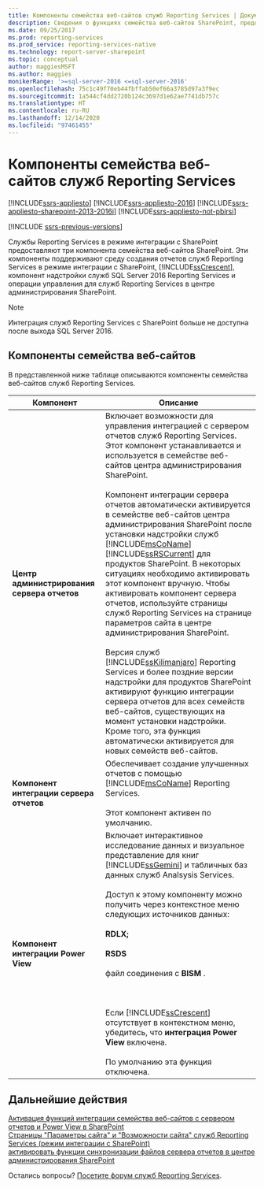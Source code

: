 ```yaml
---
title: Компоненты семейства веб-сайтов служб Reporting Services | Документы Майкрософт
description: Сведения о функциях семейства веб-сайтов SharePoint, предоставляемых режимом SharePoint в SQL Server Reporting Services.
ms.date: 09/25/2017
ms.prod: reporting-services
ms.prod_service: reporting-services-native
ms.technology: report-server-sharepoint
ms.topic: conceptual
author: maggiesMSFT
ms.author: maggies
monikerRange: '>=sql-server-2016 <=sql-server-2016'
ms.openlocfilehash: 75c1c49f70eb44fbffab50ef66a3785d97a3f9ec
ms.sourcegitcommit: 1a544cf4dd2720b124c3697d1e62ae7741db757c
ms.translationtype: HT
ms.contentlocale: ru-RU
ms.lasthandoff: 12/14/2020
ms.locfileid: "97461455"
---
```

# <a name="reporting-services-site-collection-features"></a>Компоненты семейства веб-сайтов служб Reporting Services

[!INCLUDE[ssrs-appliesto](../../includes/ssrs-appliesto.md)] [!INCLUDE[ssrs-appliesto-2016](../../includes/ssrs-appliesto-2016.md)] [!INCLUDE[ssrs-appliesto-sharepoint-2013-2016i](../../includes/ssrs-appliesto-sharepoint-2013-2016.md)] [!INCLUDE[ssrs-appliesto-not-pbirsi](../../includes/ssrs-appliesto-not-pbirs.md)]

[!INCLUDE [ssrs-previous-versions](../../includes/ssrs-previous-versions.md)]

Службы Reporting Services в режиме интеграции с SharePoint предоставляют три компонента семейства веб-сайтов SharePoint. Эти компоненты поддерживают среду создания отчетов служб Reporting Services в режиме интеграции с SharePoint, [!INCLUDE[ssCrescent](../../includes/sscrescent-md.md)], компонент надстройки служб SQL Server 2016 Reporting Services и операции управления для служб Reporting Services в центре администрирования SharePoint.

> [!NOTE]
> Интеграция служб Reporting Services с SharePoint больше не доступна после выхода SQL Server 2016.
  
## <a name="site-collection-features"></a>Компоненты семейства веб-сайтов

 В представленной ниже таблице описываются компоненты семейства веб-сайтов служб Reporting Services.  
  
|Компонент|Описание|  
|-------------|-----------------|  
|**Центр администрирования сервера отчетов**|Включает возможности для управления интеграцией с сервером отчетов служб Reporting Services. Этот компонент устанавливается и используется в семействе веб-сайтов центра администрирования SharePoint.<br /><br /> Компонент интеграции сервера отчетов автоматически активируется в семействе веб-сайтов центра администрирования SharePoint после установки надстройки служб [!INCLUDE[msCoName](../../includes/msconame-md.md)] [!INCLUDE[ssRSCurrent](../../includes/ssrscurrent-md.md)] для продуктов SharePoint. В некоторых ситуациях необходимо активировать этот компонент вручную. Чтобы активировать компонент сервера отчетов, используйте страницы служб Reporting Services на странице параметров сайта в центре администрирования SharePoint.<br /><br /> Версия служб [!INCLUDE[ssKilimanjaro](../../includes/sskilimanjaro-md.md)] Reporting Services и более поздние версии надстройки для продуктов SharePoint активируют функцию интеграции сервера отчетов для всех семейств веб-сайтов, существующих на момент установки надстройки. Кроме того, эта функция автоматически активируется для новых семейств веб-сайтов.|  
|**Компонент интеграции сервера отчетов**|Обеспечивает создание улучшенных отчетов с помощью [!INCLUDE[msCoName](../../includes/msconame-md.md)] Reporting Services.<br /><br /> Этот компонент активен по умолчанию.|  
|**Компонент интеграции Power View**|Включает интерактивное исследование данных и визуальное представление для книг [!INCLUDE[ssGemini](../../includes/ssgemini-md.md)] и табличных баз данных служб Analsysis Services.<br /><br /> Доступ к этому компоненту можно получить через контекстное меню следующих источников данных:<br /><br /> **RDLX;**<br /><br /> **RSDS**<br /><br /> файл соединения с **BISM** .<br /><br /> <br /><br /> Если [!INCLUDE[ssCrescent](../../includes/sscrescent-md.md)] отсутствует в контекстном меню, убедитесь, что **интеграция Power View** включена.<br /><br /> По умолчанию эта функция отключена.|  

## <a name="next-steps"></a>Дальнейшие действия

[Активация функций интеграции семейства веб-сайтов с сервером отчетов и Power View в SharePoint](../../reporting-services/report-server-sharepoint/site-collection-features-report-server-and-power-view.md)   
[Страницы "Параметры сайта" и "Возможности сайта" служб Reporting Services (режим интеграции с SharePoint)](../../reporting-services/report-server-sharepoint/site-settings-and-features-reporting-services.md)   
[активировать функции синхронизации файлов сервера отчетов в центре администрирования SharePoint](../../reporting-services/report-server-sharepoint/activate-the-report-server-file-sync-feature-in-sharepoint-ca.md)  

Остались вопросы? [Посетите форум служб Reporting Services](https://go.microsoft.com/fwlink/?LinkId=620231).
